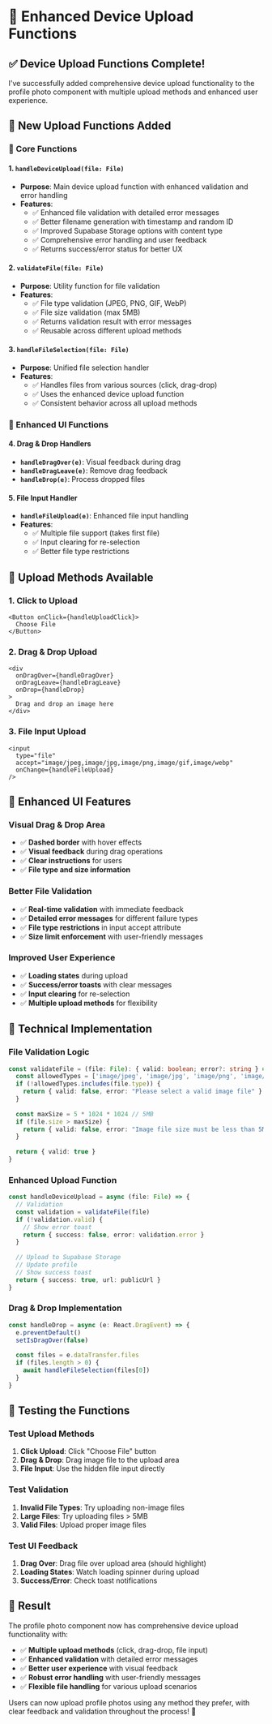 # 📸 Enhanced Device Upload Functions

## ✅ **Device Upload Functions Complete!**

I've successfully added comprehensive device upload functionality to the profile photo component with multiple upload methods and enhanced user experience.

## 🎯 **New Upload Functions Added**

### **🔧 Core Functions**

#### **1. `handleDeviceUpload(file: File)`**
- **Purpose**: Main device upload function with enhanced validation and error handling
- **Features**:
  - ✅ Enhanced file validation with detailed error messages
  - ✅ Better filename generation with timestamp and random ID
  - ✅ Improved Supabase Storage options with content type
  - ✅ Comprehensive error handling and user feedback
  - ✅ Returns success/error status for better UX

#### **2. `validateFile(file: File)`**
- **Purpose**: Utility function for file validation
- **Features**:
  - ✅ File type validation (JPEG, PNG, GIF, WebP)
  - ✅ File size validation (max 5MB)
  - ✅ Returns validation result with error messages
  - ✅ Reusable across different upload methods

#### **3. `handleFileSelection(file: File)`**
- **Purpose**: Unified file selection handler
- **Features**:
  - ✅ Handles files from various sources (click, drag-drop)
  - ✅ Uses the enhanced device upload function
  - ✅ Consistent behavior across all upload methods

### **🎨 Enhanced UI Functions**

#### **4. Drag & Drop Handlers**
- **`handleDragOver(e)`**: Visual feedback during drag
- **`handleDragLeave(e)`**: Remove drag feedback
- **`handleDrop(e)`**: Process dropped files

#### **5. File Input Handler**
- **`handleFileUpload(e)`**: Enhanced file input handling
- **Features**:
  - ✅ Multiple file support (takes first file)
  - ✅ Input clearing for re-selection
  - ✅ Better file type restrictions

## 🚀 **Upload Methods Available**

### **1. Click to Upload**
```tsx
<Button onClick={handleUploadClick}>
  Choose File
</Button>
```

### **2. Drag & Drop Upload**
```tsx
<div
  onDragOver={handleDragOver}
  onDragLeave={handleDragLeave}
  onDrop={handleDrop}
>
  Drag and drop an image here
</div>
```

### **3. File Input Upload**
```tsx
<input
  type="file"
  accept="image/jpeg,image/jpg,image/png,image/gif,image/webp"
  onChange={handleFileUpload}
/>
```

## 🎨 **Enhanced UI Features**

### **Visual Drag & Drop Area**
- ✅ **Dashed border** with hover effects
- ✅ **Visual feedback** during drag operations
- ✅ **Clear instructions** for users
- ✅ **File type and size information**

### **Better File Validation**
- ✅ **Real-time validation** with immediate feedback
- ✅ **Detailed error messages** for different failure types
- ✅ **File type restrictions** in input accept attribute
- ✅ **Size limit enforcement** with user-friendly messages

### **Improved User Experience**
- ✅ **Loading states** during upload
- ✅ **Success/error toasts** with clear messages
- ✅ **Input clearing** for re-selection
- ✅ **Multiple upload methods** for flexibility

## 🔧 **Technical Implementation**

### **File Validation Logic**
```typescript
const validateFile = (file: File): { valid: boolean; error?: string } => {
  const allowedTypes = ['image/jpeg', 'image/jpg', 'image/png', 'image/gif', 'image/webp']
  if (!allowedTypes.includes(file.type)) {
    return { valid: false, error: "Please select a valid image file" }
  }
  
  const maxSize = 5 * 1024 * 1024 // 5MB
  if (file.size > maxSize) {
    return { valid: false, error: "Image file size must be less than 5MB" }
  }
  
  return { valid: true }
}
```

### **Enhanced Upload Function**
```typescript
const handleDeviceUpload = async (file: File) => {
  // Validation
  const validation = validateFile(file)
  if (!validation.valid) {
    // Show error toast
    return { success: false, error: validation.error }
  }
  
  // Upload to Supabase Storage
  // Update profile
  // Show success toast
  return { success: true, url: publicUrl }
}
```

### **Drag & Drop Implementation**
```typescript
const handleDrop = async (e: React.DragEvent) => {
  e.preventDefault()
  setIsDragOver(false)
  
  const files = e.dataTransfer.files
  if (files.length > 0) {
    await handleFileSelection(files[0])
  }
}
```

## 🧪 **Testing the Functions**

### **Test Upload Methods**
1. **Click Upload**: Click "Choose File" button
2. **Drag & Drop**: Drag image file to the upload area
3. **File Input**: Use the hidden file input directly

### **Test Validation**
1. **Invalid File Types**: Try uploading non-image files
2. **Large Files**: Try uploading files > 5MB
3. **Valid Files**: Upload proper image files

### **Test UI Feedback**
1. **Drag Over**: Drag file over upload area (should highlight)
2. **Loading States**: Watch loading spinner during upload
3. **Success/Error**: Check toast notifications

## 🎯 **Result**

The profile photo component now has comprehensive device upload functionality with:
- ✅ **Multiple upload methods** (click, drag-drop, file input)
- ✅ **Enhanced validation** with detailed error messages
- ✅ **Better user experience** with visual feedback
- ✅ **Robust error handling** with user-friendly messages
- ✅ **Flexible file handling** for various upload scenarios

Users can now upload profile photos using any method they prefer, with clear feedback and validation throughout the process! 🎉
